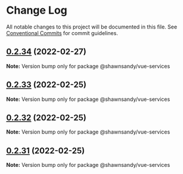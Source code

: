 # Change Log

All notable changes to this project will be documented in this file.
See [Conventional Commits](https://conventionalcommits.org) for commit guidelines.

## [0.2.34](https://github.com/shawn-sandy/ideas/compare/@shawnsandy/vue-services@0.2.33...@shawnsandy/vue-services@0.2.34) (2022-02-27)

**Note:** Version bump only for package @shawnsandy/vue-services






## [0.2.33](https://github.com/shawn-sandy/ideas/compare/@shawnsandy/vue-services@0.2.32...@shawnsandy/vue-services@0.2.33) (2022-02-25)

**Note:** Version bump only for package @shawnsandy/vue-services





## [0.2.32](https://github.com/shawn-sandy/ideas/compare/@shawnsandy/vue-services@0.2.30...@shawnsandy/vue-services@0.2.32) (2022-02-25)

**Note:** Version bump only for package @shawnsandy/vue-services





## [0.2.31](https://github.com/shawn-sandy/ideas/compare/@shawnsandy/vue-services@0.2.30...@shawnsandy/vue-services@0.2.31) (2022-02-25)

**Note:** Version bump only for package @shawnsandy/vue-services
